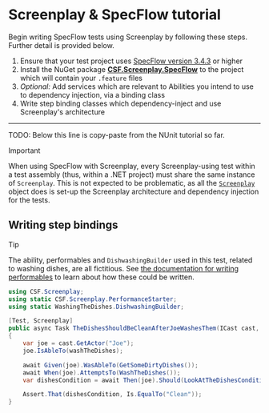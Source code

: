 # Screenplay & SpecFlow tutorial

Begin writing SpecFlow tests using Screenplay by following these steps.
Further detail is provided below.

1. Ensure that your test project uses [SpecFlow version 3.4.3] or higher
1. Install the NuGet package **[CSF.Screenplay.SpecFlow]** to the project which will contain your `.feature` files
1. _Optional:_ Add services which are relevant to Abilities you intend to use to dependency injection, via a binding class
1. Write step binding classes which dependency-inject and use Screenplay's architecture

[SpecFlow version 3.4.3]: https://www.nuget.org/packages/SpecFlow/3.4.3
[CSF.Screenplay.SpecFlow]: https://www.nuget.org/packages/CSF.Screenplay.SpecFlow

---

TODO: Below this line is copy-paste from the NUnit tutorial so far.

> [!IMPORTANT]
> When using SpecFlow with Screenplay, every Screenplay-using test within a test assembly (thus, within a .NET project) must share the same instance of `Screenplay`.
> This is not expected to be problematic, as all the [`Screenplay`] object does is set-up the Screenplay architecture and dependency injection for the tests.

[`Screenplay`]: xref:CSF.Screenplay.Screenplay

## Writing step bindings



> [!TIP]
> The ability, performables and `DishwashingBuilder` used in this test, related to washing dishes, are all fictitious.
> See [the documentation for writing performables] to learn about how these could be written.

```csharp
using CSF.Screenplay;
using static CSF.Screenplay.PerformanceStarter;
using static WashingTheDishes.DishwashingBuilder;

[Test, Screenplay]
public async Task TheDishesShouldBeCleanAfterJoeWashesThem(ICast cast, IDishWashingAbility washTheDishes)
{
    var joe = cast.GetActor("Joe");
    joe.IsAbleTo(washTheDishes);

    await Given(joe).WasAbleTo(GetSomeDirtyDishes());
    await When(joe).AttemptsTo(WashTheDishes());
    var dishesCondition = await Then(joe).Should(LookAtTheDishesCondition());

    Assert.That(dishesCondition, Is.EqualTo("Clean"));
}
```

[provided by dependency injection]: ../dependencyInjection/index.md
[the documentation for writing performables]: ../writingPerformables/index.md